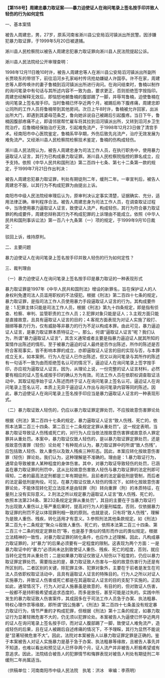 **【第158号】周建忠暴力取证案——暴力迫使证人在询问笔录上签名按手印并致人轻伤的行为如何定性**

一、基本案情

被告人周建忠，男，27岁，原系河南省淅川县公安局滔河镇派出所民警。因涉嫌犯暴力取证罪，于1999年5月20日被逮捕。

淅川县人民检察院以被告人周建忠犯暴力取证罪向淅川县人民法院提起公诉。

淅川县人民法院经公开审理查明：

1998年12月11日晚10时许，被告人周建忠等人在淅川县公安局滔河镇派出所副所长贾晓东的带领下，前往滔河乡孔家峪村传讯抢劫嫌疑人许国亭。许不在家，周建忠等人即传唤许的妻子鲁楠到滔河镇派出所进行询问。在询问结束时，鲁楠以制作的询问笔录中有句话与其所述内容不一致为由，要求更正，否则拒绝签字按指印。周建忠经解释无效后，即恼怒地朝鲁楠的腹部踢了一脚，并辱骂鲁楠，迫使鲁楠在询问笔录上签名按手印。当时鲁楠已怀孕近两个月，被踢后称下腹疼痛，周建忠即让同所的工作人员将鲁楠带到其他房间。次日上午8时许，鲁楠被允许回家，出派出所大门，即遇到其婆母范条芝，鲁向她诉说自己被踢后引起腹疼。当日下午，鲁楠因腹部疼痛不止，即请邻居帮忙雇车将其拉到滔河镇派出所，又转到滔河乡卫生院治疗。后鲁楠经保胎治疗无效，引起难免流产，于1998年12月23日做了清宫手术。经南阳市中心医院鉴定，鲁楠系早孕期，外伤后致先兆流产，治疗无效发展为难免流产。又经淅川县人民检察院检察技术鉴定，鲁楠的伤构成轻伤。

淅川县人民法院认为，被告人周建忠身为司法工作人员，在执行职务中，使用暴力逼取证人证言，其行为已构成暴力取证罪。淅川县人民检察院指控的罪名成立，应予支持。依照《中华人民共和国刑法》第二百四十七条、第七十二条第一款的规定，于1999年7月21日作出判决：

被告人周建忠犯暴力取证罪，判处有期徒刑二年，缓刑二年。一审宣判后，被告人周建忠不服，以其行为不构成犯罪为由提出上诉。

南阳市中级人民法院经审理后认为，原审判决认定事实清楚，证据确实、充分，适用法律正确，审判程序合法。被告人周建忠身为司法工作人员，在调查取证过程中，当场使用暴力逼取证人证言，致使证人流产，构成轻伤，其行为符合暴力取证罪的构成要件，周建忠辩称其行为不构成犯罪的上诉理由不能成立。依照《中华人民共和国刑事诉讼法》第一百八十九条第（一）项的规定，于1999年9月10日裁定：

驳回上诉，维持原判。

二、主要问题

暴力迫使证人在询问笔录上签名按手印并致人轻伤的行为如何定性？

三、裁判理由

（一）暴力迫使证人在询问笔录上签名按手印是暴力取证的一种表现形式

暴力取证罪是1997年《中华人民共和国刑法》增设的新罪名，旨在保护证人的人身权利免遭司法人员滥用职权的不法侵犯。根据《刑法》第二百四十七条的规定，暴力取证罪，是指司法工作人员使用暴力手段逼取证人证言的行为。其构成要件是：1.犯罪主体只能是司法工作人员，根据《刑法》第九十四条规定，即是指有侦查、检察、审判、监管职责的工作人员；2.犯罪对象只能是证人；3.主观方面只能是直接故意，且具有逼取证人证言的目的；4.客观方面表现为对证人实施了殴打、捆绑等暴力行为，仅有威胁等非暴力的行为不足以构成本罪。由此可见，暴力逼迫证人证言，是暴力取证罪本质特征之一。那么，何谓“逼取证人证言”呢？我们认为，所谓“暴力逼取证人证言”，其含义通常或者主要是指暴力逼迫证人就其所知的案情作出陈述的情形。至于被暴力逼迫的证人最终是否作出陈述，所作的陈述是否符合客观事实，皆不影响本罪的成立，亦即逼取证人证言的目的实现与否，与本罪成立无关。如本案例，行为人在证人已作出陈述，但又以询问笔录与其所作的陈述有一句话不一致为由而拒绝签名认可的情况下，逼迫证人在询问笔录上签字按手印，亦应视为逼取证人证言。因为，从理论上说，一份完整的证人证言材料，必然要有相应的证人签名或按手印的确认方为有效。司法工作人员在依职权调查取证活动中，其取证程序始于证人陈述而终于证人在询问笔录上签名认可。逼迫证人在询问笔录上签名认可，本质上无异于逼迫证人作出与询问笔录内容等同的陈述。因此，暴力迫使证人在询问笔录上签名按手印应当是暴力逼取证人证言的一种表现形式。

（二）暴力取证致人轻伤的，仍应以暴力取证罪定罪处罚，不应按故意伤害罪论处

根据《刑法》第二百四十七条的规定，暴力逼取证人证言“致人伤残、死亡的，依照本法第二百三十四条、第二百三十二条规定定罪从重处罚”。这一规定表明，当暴力取证导致证人伤残或死亡的，对行为人应当依法按故意伤害罪或故意杀人罪定罪并从重处罚。本案中，暴力取证仅致人轻伤的，是以暴力取证罪定罪处罚，还是按故意伤害罪（轻伤）论处呢？有种观点认为，暴力取证罪中的所谓“致人伤残”，应包括致人轻伤、致人重伤以及致人残疾三种形态。因此，本案应转化按故意伤害罪（轻伤）罪论处。我们认为，这种理解是不准确的。理由是：1.暴力取证行为，通常会导致被害人某种程度的身体伤害。其中，对暴力取证导致轻伤的处罚，已涵盖在暴力取证罪的刑罚中，这从比较故意伤害致人轻伤与暴力取证罪的法定刑即可得知，二者的最高法定刑都是三年有期徒刑，且前者的法定最低刑是管制，而后者的法定最低刑是拘役。可见，在暴力取证仅致人轻伤的情况下，如转化按故意伤害罪论处，不能体现转化犯立法技术是由轻罪（刑）转向重罪（刑）的本质特征，在量刑上没有实际意义。2.刑法之所以规定暴力逼取证人证言“致人伤残、死亡的，依照本法第234条、第232条规定定罪从重处罚”，其目的主要在于当暴力取证行为出现致人重伤以上等严重后果时，提高对行为人的量刑幅度。否则，仅依据暴力取证罪的刑罚不足以体现罪刑相一致的原则。也就是说，只有将“致人伤残”，理解为是致人重伤、残疾，转化适用才有意义。3.参照刑法其他条款规定。如《刑法》第二百九十二条规定“聚众斗殴致人重伤、死亡的，依照本法第二百三十四条、第二百三十二条的规定定罪处罚”等，也是基于类似的情形而作出的类似规定。根据立法精神的一致性，对暴力取证罪的转化条件，也应作上述理解。因此，凡构成暴力取证罪的，对“暴力”的后果必须要有一定程度的限制。这表现为两个方面：一是暴力取证中的“暴力”必须尚未达到致使证人重伤、残疾、死亡的程度，否则，就应当转化定性并从重处罚；二是如果暴力取证仅致证人轻伤以下程度的，仍应以暴力取证罪定罪处罚。需要指出的是，暴力取证致人伤害与一般的故意伤害行为还是有所区别的。二者区别的关键，除犯罪主体、犯罪对象外，主要在于前者是发生在司法人员依职权取证活动中，且具有逼取证人证言的特殊目的。行为人之所以对证人实施暴力，并致证人伤害或死亡都是在其逼取证人证言的目的支配下实施的。正因如此，通常情况下，行为人对证人施暴虽是故意的，有目的的，但对致证人伤害，一般都不是持积极希望或追求态度的，而多是放任，甚至可能是过失的。实践中所发生的暴力取证致人伤害案件，其成因多在于司法工作人员急于办案、执法粗暴、特权心理作祟等缘故，即所谓“因公施暴”。《刑法》第二百四十七条虽没有规定暴力取证行为，情节严重的才构成犯罪，但根据《刑法》第十三条的规定，如暴力取证行为显著轻微危害不大的，仍无须以犯罪论处。本案被告人为逼使已怀孕近两月的证人在询问笔录上签名按手印，而对证人腹部踢了一脚，致使证人难免流产，造成轻伤的后果，且在证人被踢后自述疼痛的情况下，不予理睬，其行为显然不能说是“显著轻微危害不大”。因此，法院对本案被告人以暴力取证罪定罪是正确的。鉴于本案被告人对证人实施暴力是基于急于办案、执法粗暴等缘故，且被告人事先并不知道，也难以看出和预见证人已怀孕两个月，证人流产并非被告人积极希望或有意追求。因此，法院结合被告人的犯罪情节和悔罪表现对被告人判处有期徒刑二年缓刑二年尚属适当。

（供稿单位：河南南阳市中级人民法院　执笔：洪冰　审编：李燕明）